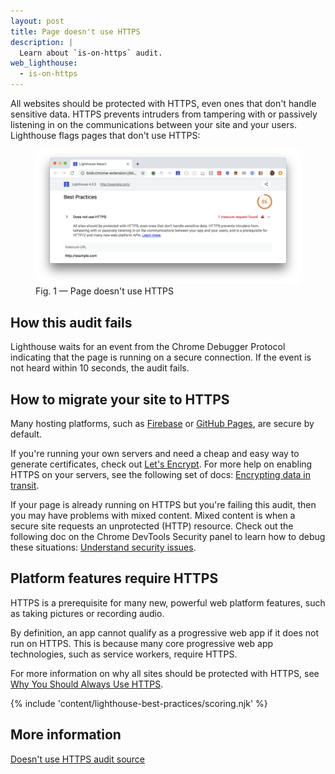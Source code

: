 ```yaml
---
layout: post
title: Page doesn't use HTTPS
description: |
  Learn about `is-on-https` audit.
web_lighthouse:
  - is-on-https
---
```


All websites should be protected with HTTPS,
even ones that don't handle sensitive data.
HTTPS prevents intruders from tampering with or passively listening in
on the communications between your site and your users.
Lighthouse flags pages that don't use HTTPS:

<figure class="w-figure">
  <img class="w-screenshot w-screenshot--filled" src="is-on-https.png" alt="Lighthouse audit showing page doesn't use HTTPS">
  <figcaption class="w-figcaption">
    Fig. 1 — Page doesn't use HTTPS
  </figcaption>
</figure>

## How this audit fails

Lighthouse waits for an event from the Chrome Debugger Protocol
indicating that the page is running on a secure connection.
If the event is not heard within 10 seconds,
the audit fails.

## How to migrate your site to HTTPS

Many hosting platforms, such as
[Firebase](https://firebase.google.com/docs/hosting/) or
[GitHub Pages](https://pages.github.com/), are secure by default.

If you're running your own servers and need a cheap and easy way
to generate certificates,
check out [Let's Encrypt](https://letsencrypt.org/).
For more help on enabling HTTPS on your servers,
see the following set of docs:
[Encrypting data in transit](/web/fundamentals/security/encrypt-in-transit/enable-https).

If your page is already running on HTTPS but you're failing this audit,
then you may have problems with mixed content.
Mixed content is when a secure site requests an unprotected (HTTP) resource.
Check out the following doc on the Chrome DevTools Security panel
to learn how to debug these situations:
[Understand security issues](https://developers.google.com/web/tools/chrome-devtools/debug/security).

## Platform features require HTTPS

HTTPS is a prerequisite for many new, powerful web platform features,
such as taking pictures or recording audio.

By definition,
an app cannot qualify as a progressive web app if it does not run on HTTPS.
This is because many core progressive web app technologies,
such as service workers, require HTTPS.

For more information on why all sites should be protected with HTTPS, see
[Why You Should Always Use HTTPS](https://developers.google.com/web/fundamentals/security/encrypt-in-transit/why-https).

{% include 'content/lighthouse-best-practices/scoring.njk' %}

## More information

[Doesn't use HTTPS audit source](https://github.com/GoogleChrome/lighthouse/blob/ecd10efc8230f6f772e672cd4b05e8fbc8a3112d/lighthouse-core/audits/is-on-https.js)